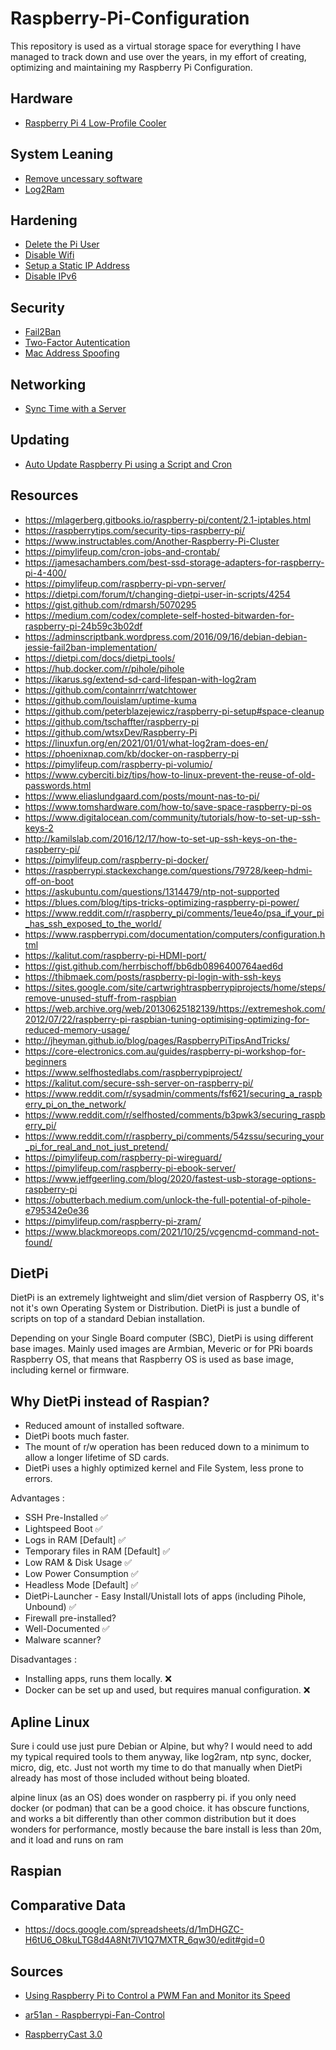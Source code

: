 # Raspberry-Pi-Configuration
This repository is used as a virtual storage space for everything I have managed to track down and use over the years, in my effort of creating, optimizing and maintaining my Raspberry Pi Configuration.

## Hardware

- [Raspberry Pi 4 Low-Profile Cooler](https://www.phonegallerystore.gr/shop/pc-image-sound/raspberry-pi/%ce%b1%ce%be%ce%b5%cf%83%ce%bf%cf%85%ce%ac%cf%81-%ce%b3%ce%b9%ce%b1-raspberry-pi/raspberry-pi-4-low-profile-cpu-cooler-with-rgb-and-heatsink-for-raspberry-pi-silver/)
  
## System Leaning

- [Remove uncessary software](https://medium.com/@sean_t_king/how-to-remove-un-necessary-software-from-your-raspberry-pi-server-fa312f83e00)
- [Log2Ram](https://singleboardbytes.com/1594/install-use-log2ram-raspberry-pi.htm)
  
## Hardening

- [Delete the Pi User](https://www.pragmaticlinux.com/2021/06/delete-the-pi-user-from-your-raspberry-pi/)
- [Disable Wifi](https://pimylifeup.com/raspberry-pi-disable-wifi/)
- [Setup a Static IP Address](https://pimylifeup.com/raspberry-pi-static-ip-address/)
- [Disable IPv6](https://www.howtoraspberry.com/2020/04/disable-ipv6-on-raspberry-pi/)

## Security

- [Fail2Ban](https://pimylifeup.com/raspberry-pi-fail2ban/)
- [Two-Factor Autentication](https://www.raspberrypi.com/news/setting-up-two-factor-authentication-on-your-raspberry-pi/)
- [Mac Address Spoofing](https://pimylifeup.com/raspberry-pi-mac-address-spoofing/)
  
## Networking

- [Sync Time with a Server](https://raspberrytips.com/time-sync-raspberry-pi/)

## Updating

- [Auto Update Raspberry Pi using a Script and Cron](https://www.paulligocki.com/auto-update-raspberry-pi-using-a-script-and-cron/)


## Resources

- https://mlagerberg.gitbooks.io/raspberry-pi/content/2.1-iptables.html
- https://raspberrytips.com/security-tips-raspberry-pi/
- https://www.instructables.com/Another-Raspberry-Pi-Cluster
- https://pimylifeup.com/cron-jobs-and-crontab/
- https://jamesachambers.com/best-ssd-storage-adapters-for-raspberry-pi-4-400/
- https://pimylifeup.com/raspberry-pi-vpn-server/
- https://dietpi.com/forum/t/changing-dietpi-user-in-scripts/4254
- https://gist.github.com/rdmarsh/5070295
- https://medium.com/codex/complete-self-hosted-bitwarden-for-raspberry-pi-24b59c3b02df
- https://adminscriptbank.wordpress.com/2016/09/16/debian-debian-jessie-fail2ban-implementation/
- https://dietpi.com/docs/dietpi_tools/
- https://hub.docker.com/r/pihole/pihole
- https://ikarus.sg/extend-sd-card-lifespan-with-log2ram
- https://github.com/containrrr/watchtower
- https://github.com/louislam/uptime-kuma
- https://github.com/peterblazejewicz/raspberry-pi-setup#space-cleanup
- https://github.com/tschaffter/raspberry-pi
- https://github.com/wtsxDev/Raspberry-Pi
- https://linuxfun.org/en/2021/01/01/what-log2ram-does-en/
- https://phoenixnap.com/kb/docker-on-raspberry-pi
- https://pimylifeup.com/raspberry-pi-volumio/
- https://www.cyberciti.biz/tips/how-to-linux-prevent-the-reuse-of-old-passwords.html
- https://www.eliaslundgaard.com/posts/mount-nas-to-pi/
- https://www.tomshardware.com/how-to/save-space-raspberry-pi-os
- https://www.digitalocean.com/community/tutorials/how-to-set-up-ssh-keys-2
- http://kamilslab.com/2016/12/17/how-to-set-up-ssh-keys-on-the-raspberry-pi/
- https://pimylifeup.com/raspberry-pi-docker/
- https://raspberrypi.stackexchange.com/questions/79728/keep-hdmi-off-on-boot
- https://askubuntu.com/questions/1314479/ntp-not-supported
- https://blues.com/blog/tips-tricks-optimizing-raspberry-pi-power/
- https://www.reddit.com/r/raspberry_pi/comments/1eue4o/psa_if_your_pi_has_ssh_exposed_to_the_world/
- https://www.raspberrypi.com/documentation/computers/configuration.html
- https://kalitut.com/raspberry-pi-HDMI-port/
- https://gist.github.com/herrbischoff/bb6db0896400764aed6d
- https://thibmaek.com/posts/raspberry-pi-login-with-ssh-keys
- https://sites.google.com/site/cartwrightraspberrypiprojects/home/steps/remove-unused-stuff-from-raspbian
- https://web.archive.org/web/20130625182139/https://extremeshok.com/2012/07/22/raspberry-pi-raspbian-tuning-optimising-optimizing-for-reduced-memory-usage/
- http://jheyman.github.io/blog/pages/RaspberryPiTipsAndTricks/
- https://core-electronics.com.au/guides/raspberry-pi-workshop-for-beginners
- https://www.selfhostedlabs.com/raspberrypiproject/
- https://kalitut.com/secure-ssh-server-on-raspberry-pi/
- https://www.reddit.com/r/sysadmin/comments/fsf621/securing_a_raspberry_pi_on_the_network/
- https://www.reddit.com/r/selfhosted/comments/b3pwk3/securing_raspberry_pi/
- https://www.reddit.com/r/raspberry_pi/comments/54zssu/securing_your_pi_for_real_and_not_just_pretend/
- https://pimylifeup.com/raspberry-pi-wireguard/
- https://pimylifeup.com/raspberry-pi-ebook-server/
- https://www.jeffgeerling.com/blog/2020/fastest-usb-storage-options-raspberry-pi
- https://obutterbach.medium.com/unlock-the-full-potential-of-pihole-e795342e0e36
- https://pimylifeup.com/raspberry-pi-zram/
- https://www.blackmoreops.com/2021/10/25/vcgencmd-command-not-found/



## DietPi

DietPi is an extremely lightweight and slim/diet version of Raspberry OS, it's not it's own Operating System or Distribution. DietPi is just a bundle of scripts on top of a standard Debian installation. 

Depending on your Single Board computer (SBC), DietPi is using different base images. Mainly used images are Armbian, Meveric or for PRi boards Raspberry OS, that means that Raspberry OS is used as base image, including kernel or firmware.

## Why DietPi instead of Raspian?

- Reduced amount of installed software.
- DietPi boots much faster. 
- The mount of r/w operation has been reduced down to a minimum to allow a longer lifetime of SD cards.
- DietPi uses a highly optimized kernel and File System, less prone to errors.
  
Advantages :

- SSH Pre-Installed ✅
- Lightspeed Boot ✅
- Logs in RAM [Default] ✅
- Temporary files in RAM [Default] ✅
- Low RAM & Disk Usage ✅
- Low Power Consumption ✅
- Headless Mode [Default] ✅
- DietPi-Launcher  - Easy Install/Unistall lots of apps (including Pihole, Unbound) ✅
- Firewall pre-installed?
- Well-Documented ✅
- Malware scanner?

Disadvantages :

- Installing apps, runs them locally. ❌
- Docker can be set up and used, but requires manual configuration. ❌ 

##  Apline Linux 

Sure i could use just pure Debian or Alpine, but why? I would need to add my typical required tools to them anyway, like log2ram, ntp sync, docker, micro, dig, etc. Just not worth my time to do that manually when DietPi already has most of those included without being bloated.

alpine linux (as an OS) does wonder on raspberry pi. if you only need docker (or podman) that can be a good choice. it has obscure functions, and works a bit differently than other common distribution but it does wonders for performance, mostly because the bare install is less than 20m, and it load and runs on ram

## Raspian 

## Comparative Data

- https://docs.google.com/spreadsheets/d/1mDHGZC-H6tU6_O8kuLTG8d4A8Nt7lV1Q7MXTR_6qw30/edit#gid=0


## Sources

- [Using Raspberry Pi to Control a PWM Fan and Monitor its Speed](https://blog.driftking.tw/en/2019/11/Using-Raspberry-Pi-to-Control-a-PWM-Fan-and-Monitor-its-Speed/)

- [ar51an - Raspberrypi-Fan-Control](https://github.com/ar51an/raspberrypi-fan-control)

- [RaspberryCast 3.0](https://github.com/vincelwt/RaspberryCast)


